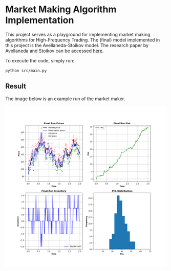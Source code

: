 # Market Making Algorithm Implementation

This project serves as a playground for implementing market making algorithms for High-Frequency Trading. The (final) model implemented in this project is the Avellaneda-Stoikov model. The research paper by Avellaneda and Stoikov can be accessed [here](https://citeseerx.ist.psu.edu/document?repid=rep1&type=pdf&doi=93e392c5b2765e6691b8acb60cd4a7e975bf1d6a). 

To execute the code, simply run:

```
python src/main.py
```

## Result
The image below is an example run of the market maker.

![result](img/result.png)
